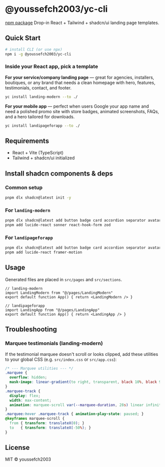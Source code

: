 # @youssefch2003/yc-cli

[npm package](https://www.npmjs.com/package/@youssefch2003/yc-cli)
Drop-in React + Tailwind + shadcn/ui landing page templates.

## Quick Start
```bash
# install CLI (or use npx)
npm i -g @youssefch2003/yc-cli
```

### Inside your React app, pick a template

**For your service/company landing page** — great for agencies, installers, boutiques, or any brand that needs a clean homepage with hero, features, testimonials, contact, and footer.
```bash
yc install landing-modern --to ./
```

**For your mobile app** — perfect when users Google your app name and need a polished promo site with store badges, animated screenshots, FAQs, and a hero tailored for downloads.
```bash
yc install landipageforapp --to ./
```

## Requirements
- React + Vite (TypeScript)
- Tailwind + shadcn/ui initialized

## Install shadcn components & deps

### Common setup
```bash
pnpm dlx shadcn@latest init -y
```

### For `landing-modern`
```bash
pnpm dlx shadcn@latest add button badge card accordion separator avatar sheet input textarea label checkbox form
pnpm add lucide-react sonner react-hook-form zod
```

### For `landipageforapp`
```bash
pnpm dlx shadcn@latest add button badge card accordion separator avatar sheet
pnpm add lucide-react framer-motion
```

## Usage
Generated files are placed in `src/pages` and `src/sections`.

```tsx
// landing-modern
import LandingModern from "@/pages/LandingModern"
export default function App() { return <LandingModern /> }

// landipageforapp
import LandingApp from "@/pages/LandingApp"
export default function App() { return <LandingApp /> }
```

## Troubleshooting

### Marquee testimonials (landing-modern)
If the testimonial marquee doesn't scroll or looks clipped, add these utilities to your global CSS (e.g. `src/index.css` or `src/app.css`):

```css
/* --- Marquee utilities --- */
.marquee {
  overflow: hidden;
  mask-image: linear-gradient(to right, transparent, black 10%, black 90%, transparent);
}
.marquee-track {
  display: flex;
  width: max-content;
  animation: marquee-scroll var(--marquee-duration, 28s) linear infinite;
}
.marquee:hover .marquee-track { animation-play-state: paused; }
@keyframes marquee-scroll {
  from { transform: translateX(0); }
  to   { transform: translateX(-50%); }
}
```

## License
MIT © youssefch2003
